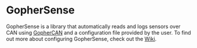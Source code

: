 # GopherSense
GopherSense is a library that automatically reads and logs sensors over CAN using [GopherCAN](https://github.com/gopher-motorsports/gophercan-lib) and a configuration file provided by the user.  To find out more about configuring GopherSense, check out the [Wiki](https://github.com/gopher-motorsports/Gopher_Sense/wiki).
